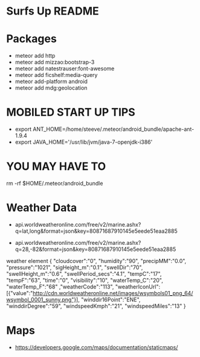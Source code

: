 Surfs Up README
===============

Packages
========
* meteor add http
* meteor add mizzao:bootstrap-3  
* meteor add natestrauser:font-awesome  
* meteor add ficshelf:media-query 
* meteor add-platform android
* meteor add mdg:geolocation 

MOBILED START UP TIPS
==============
* export ANT_HOME=/home/steeve/.meteor/android_bundle/apache-ant-1.9.4
* export JAVA_HOME='/usr/lib/jvm/java-7-openjdk-i386'


YOU MAY HAVE TO
=================
rm -rf $HOME/.meteor/android_bundle

Weather Data
============
* api.worldweatheronline.com/free/v2/marine.ashx?q=lat,long&format=json&key=80871687910145e5eede51eaa2885

* api.worldweatheronline.com/free/v2/marine.ashx?q=28,-82&format=json&key=80871687910145e5eede51eaa2885

weather element
{
  "cloudcover":"0",
  "humidity":"90",
  "precipMM":"0.0",
  "pressure":"1021",
  "sigHeight_m":"0.1",
  "swellDir":"70",
  "swellHeight_m":"0.6",
  "swellPeriod_secs":"4.1",
  "tempC":"17",
  "tempF":"63",
  "time":"0",
  "visibility":"10",
  "waterTemp_C":"20",
  "waterTemp_F":"68"
  ,"weatherCode":"113",
  "weatherIconUrl":[{"value":"http://cdn.worldweatheronline.net/images/wsymbols01_png_64/wsymbol_0001_sunny.png"}],
  "winddir16Point":"ENE",
  "winddirDegree":"59",
  "windspeedKmph":"21",
  "windspeedMiles":"13"
}

Maps
=====
* https://developers.google.com/maps/documentation/staticmaps/